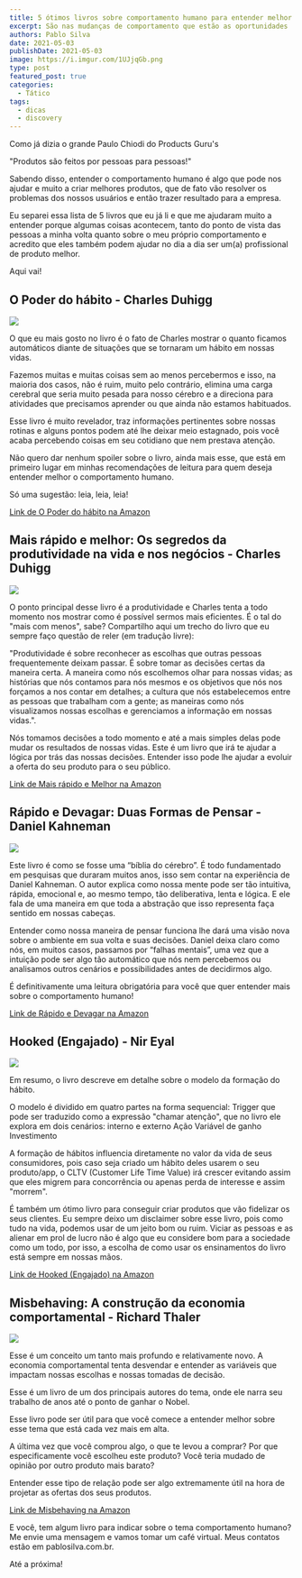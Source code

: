 ```yaml
---
title: 5 ótimos livros sobre comportamento humano para entender melhor o seu usuário
excerpt: São nas mudanças de comportamento que estão as oportunidades
authors: Pablo Silva
date: 2021-05-03
publishDate: 2021-05-03
image: https://i.imgur.com/1UJjqGb.png
type: post
featured_post: true
categories:
  - Tático
tags:
  - dicas
  - discovery
---
```


Como já dizia o grande Paulo Chiodi do Products Guru's

"Produtos são feitos por pessoas para pessoas!"

Sabendo disso, entender o comportamento humano é algo que pode nos ajudar e muito a criar melhores produtos, que de fato vão resolver os problemas dos nossos usuários e então trazer resultado para a empresa.

Eu separei essa lista de 5 livros que eu já li e que me ajudaram muito a entender porque algumas coisas acontecem, tanto do ponto de vista das pessoas a minha volta quanto sobre o meu próprio comportamento e acredito que eles também podem ajudar no dia a dia ser um(a) profissional de produto melhor.

Aqui vai!

## O Poder do hábito - Charles Duhigg

![](/images/posts/5-otimos-livros-sobre-comportamento-humano-para-entender-melhor-o-seu-usuario-1.png)

O que eu mais gosto no livro é o fato de Charles  mostrar o quanto ficamos automáticos diante de situações que se tornaram um hábito em nossas vidas. 

Fazemos muitas e muitas coisas sem ao menos percebermos e isso, na maioria dos casos, não é ruim, muito pelo contrário, elimina uma carga cerebral que seria muito pesada para nosso cérebro e a direciona para atividades que precisamos aprender ou que ainda não estamos habituados. 

Esse livro é muito revelador, traz informações pertinentes sobre nossas rotinas e alguns pontos podem até lhe deixar meio estagnado, pois você acaba percebendo coisas em seu cotidiano que nem prestava atenção. 

Não quero dar nenhum spoiler sobre o livro, ainda mais esse, que está em primeiro lugar em minhas recomendações de leitura para quem deseja entender melhor o comportamento humano. 

Só uma sugestão: leia, leia, leia!

[Link de O Poder do hábito na Amazon](https://amzn.to/3gEkigU)


## Mais rápido e melhor: Os segredos da produtividade na vida e nos negócios - Charles Duhigg

![](/images/posts/5-otimos-livros-sobre-comportamento-humano-para-entender-melhor-o-seu-usuario-2.png)

O ponto principal desse livro é a produtividade e Charles tenta a todo momento nos mostrar como é possível sermos mais eficientes. É o tal do "mais com menos", sabe? Compartilho aqui um trecho do livro que eu sempre faço questão de reler (em tradução livre):

"Produtividade é sobre reconhecer as escolhas que outras pessoas frequentemente deixam passar. É sobre tomar as decisões certas da maneira certa. A maneira como nós escolhemos olhar para nossas vidas; as histórias que nós contamos para nós mesmos e os objetivos que nós nos forçamos a nos contar em detalhes; a cultura que nós estabelecemos entre as pessoas que trabalham com a gente; as maneiras como nós visualizamos nossas escolhas e gerenciamos a informação em nossas vidas.".


Nós tomamos decisões a todo momento e até a mais simples delas pode mudar os resultados de nossas vidas. Este é um livro que irá te ajudar a lógica por trás das nossas decisões. Entender isso pode lhe ajudar a evoluir a oferta do seu produto para o seu público.

[Link de Mais rápido e Melhor na Amazon](https://amzn.to/3gCn725)


## Rápido e Devagar: Duas Formas de Pensar - Daniel Kahneman

![](/images/posts/5-otimos-livros-sobre-comportamento-humano-para-entender-melhor-o-seu-usuario-3.png)

Este livro é como se fosse uma “bíblia do cérebro”. É todo fundamentado em pesquisas que duraram muitos anos, isso sem contar na experiência de Daniel Kahneman. 
O autor explica como nossa mente pode ser tão intuitiva, rápida, emocional e, ao mesmo tempo, tão deliberativa, lenta e lógica. E ele fala de uma maneira em que toda a abstração que isso representa faça sentido em nossas cabeças. 

Entender como nossa maneira de pensar funciona lhe dará uma visão nova sobre o ambiente em sua volta e suas decisões. Daniel deixa claro como nós, em muitos casos, passamos por “falhas mentais”, uma vez que a intuição pode ser algo tão automático que nós nem percebemos ou analisamos outros cenários e possibilidades antes de decidirmos algo. 

É definitivamente uma leitura obrigatória para você que quer entender mais sobre o comportamento humano!

[Link de Rápido e Devagar na Amazon](https://amzn.to/3wH9mEU)


## Hooked (Engajado) - Nir Eyal

![](/images/posts/5-otimos-livros-sobre-comportamento-humano-para-entender-melhor-o-seu-usuario-4.png)

Em resumo, o livro descreve em detalhe sobre o modelo da formação do hábito.

O modelo é dividido em quatro partes na forma sequencial:
Trigger que pode ser traduzido como a expressão "chamar atenção", que no livro ele explora em dois cenários: interno e externo
Ação
Variável de ganho
Investimento

A formação de hábitos influencia diretamente no valor da vida de seus consumidores, pois caso seja criado um hábito deles usarem o seu produto/app, o CLTV (Customer Life Time Value) irá crescer evitando assim que eles migrem para concorrência ou apenas perda de interesse e assim "morrem".

É também um ótimo livro para conseguir criar produtos que vão fidelizar os seus clientes. Eu sempre deixo um disclaimer sobre esse livro, pois como tudo na vida, podemos usar de um jeito bom ou ruim. Viciar as pessoas e as alienar em prol de lucro não é algo que eu considere bom para a sociedade como um todo, por isso, a escolha de como usar os ensinamentos do livro está sempre em nossas mãos.

[Link de Hooked (Engajado) na Amazon](https://amzn.to/3vCzAXS)


## Misbehaving: A construção da economia comportamental - Richard Thaler

![](/images/posts/5-otimos-livros-sobre-comportamento-humano-para-entender-melhor-o-seu-usuario-5.png)

Esse é um conceito um tanto mais profundo e relativamente novo. A economia comportamental tenta desvendar e entender as variáveis que impactam nossas escolhas e nossas tomadas de decisão.

Esse é um livro de um dos principais autores do tema, onde ele narra seu trabalho de anos até o ponto de ganhar o Nobel.

Esse livro pode ser útil para que você comece a entender melhor sobre esse tema que está cada vez mais em alta.

A última vez que você comprou algo, o que te levou a comprar? Por que especificamente você escolheu este produto? Você teria mudado de opinião por outro produto mais barato?

Entender esse tipo de relação pode ser algo extremamente útil na hora de projetar as ofertas dos seus produtos.

[Link de Misbehaving na Amazon](https://amzn.to/3zDueyM)


E você, tem algum livro para indicar sobre o tema comportamento humano? Me envie uma mensagem e vamos tomar um café virtual. Meus contatos estão em pablosilva.com.br.

Até a próxima!